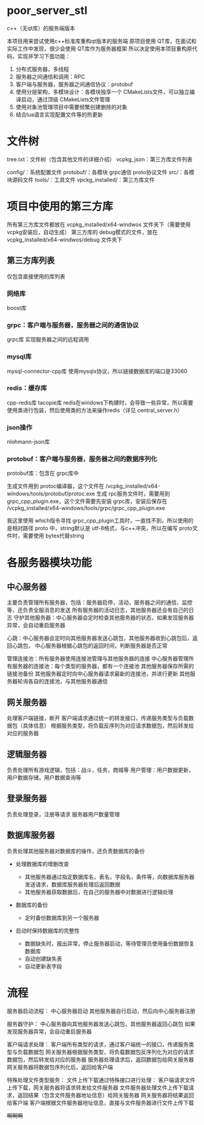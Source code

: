 # poor_server_stl
c++（无qt库）的服务端版本

本项目用来尝试使用c++标准库重构qt版本的服务端
原项目使用 QT库，在面试和实际工作中发现，很少会使用 QT库作为服务器框架
所以决定使用本项目重构原代码，实现并学习下面功能：
1. 分布式服务器，多线程
2. 服务器之间通信和调用：RPC
3. 客户端与服务器，服务器之间通信协议：protobuf
4. 使用分层架构，多模块设计：各模块独享一个 CMakeLists文件，可以独立编译启动，通过顶级 CMakeLists文件管理
5. 使用对象池管理项目中需要频繁创建删除的对象
6. 结合lua语言实现配置文件等的热更新

# 文件树
tree.txt：文件树（包含其他文件的详细介绍）
vcpkg_json：第三方库文件列表

config/：系统配置文件
protobuf/：各模块 grpc通信 proto协议文件
src/：各模块源码文件
tools/：工具文件
vpckg_installed/：第三方库文件

# 项目中使用的第三方库
所有第三方库文件都放在 vcpkg_installed/x64-windwos 文件夹下（需要使用vcpkg安装后，自动生成）
第三方库的 debug模式的文件，放在 vcpkg_installed/x64-windwos/debug 文件夹下

## 第三方库列表
仅包含直接使用的库列表

### 网络库
boost库

### grpc：客户端与服务器，服务器之间的通信协议
grpc库
实现服务器之间的远程调用

### mysql库
mysql-connector-cpp库
使用mysqlx协议，所以链接数据库的端口是33060

### redis：缓存库
cpp-redis库
tacopie库
redis在windows下构建时，会导致一些异常，所以需要使用类进行包装，然后使用类的方法来操作redis（详见 central_server.h）

### json操作
nlohmann-json库

### protobuf：客户端与服务器，服务器之间的数据序列化
protobuf库：包含在 grpc库中

生成文件用到 protoc编译器，这个文件在 /vcpkg_installed/x64-windows/tools/protobuf/protoc.exe
生成 rpc服务文件时，需要用到 grpc_cpp_plugin.exe，这个文件需要先安装 grpc库，安装后保存在 /vcpkg_installed/x64-windows/tools/grpc/grpc_cpp_plugin.exe

我这里使用 which指令寻找 grpc_cpp_plugin工具时，一直找不到，所以使用的是相对路径
proto 中，string默认是 utf-8格式，与c++冲突，所以在编写 proto文件时，需要使用 bytes代替string


# 各服务器模块功能
## 中心服务器
主要负责管理所有服务器，包括：服务器启停，活动，服务器之间的通信，监控等，还负责全服消息的发送
所有服务器的活动日志，其他服务器还会有自己的日志
守护其他服务器：中心服务器会定时检查其他服务器的状态，如果发现服务器异常，会自动重启服务器

心跳：中心服务器会定时向其他服务器发送心跳包，其他服务器收到心跳包后，返回心跳包，
	中心服务器根据心跳包的返回时间，判断服务器是否正常

管理连接池：所有服务器使用连接池管理与其他服务器的连接
	中心服务器管理所有服务器的连接池：每个类型的服务器，都有一个连接池
	其他服务器保存所需的链接池备份
	其他服务器定时向中心服务器请求最新的连接池，并进行更新
	其他服务器轮询各自的连接池，与其他服务器通信

## 网关服务器
处理客户端链接，断开
客户端请求通过统一的转发接口，传递服务类型与负载数据包（具体信息）
根据服务类型，将负载反序列为对应请求数据包，然后转发给对应的服务器

## 逻辑服务器
负责处理所有游戏逻辑，包括：战斗，任务，商城等
用户管理：用户数据更新，用户数据存储，用户数据查询等

## 登录服务器
负责处理登录，注册等请求
服务器用户数量管理

## 数据库服务器
负责处理其他服务器对数据库的操作，还负责数据库的备份
+ 处理数据库的增删改查
	- 其他服务器通过指定数据库名，表名，字段名，条件等，向数据库服务器发送请求，数据库服务器处理后返回数据
	- 其他服务器获取数据后，在自己的服务器中对数据进行逻辑处理

+ 数据库的备份
	- 定时备份数据库到另一个服务器

+ 启动时保持数据库的完整性
	- 数据缺失时，报出异常，停止服务器启动，等待管理员使用备份数据恢复数据库
	- 自动创建缺失表
	- 自动更新表字段

# 流程
服务器启动流程：
中心服务器启动
其他服务器自行启动，然后向中心服务器注册

服务器守护：
中心服务器向其他服务器发送心跳包，其他服务器返回心跳包
如果发现服务器异常，会自动重启服务器

客户端请求处理：
客户端所有类型的请求，通过客户端统一的接口，传递服务类型与负载数据包
网关服务器根据服务类型，将负载数据包反序列化为对应的请求数据包，然后转发给对应的服务器
服务器处理请求后，返回数据包给网关服务器
网关服务器将数据包序列化后，返回给客户端

特殊处理文件类型服务：
文件上传下载通过特殊接口进行处理：
客户端请求文件上传下载，网关服务器将请求转发给文件服务器
文件服务器处理文件上传下载请求，返回结果（包含文件服务器地址信息）给网关服务器
网关服务器将结果返回给客户端
客户端根据文件服务器地址信息，直接与文件服务器进行文件上传下载


~~啊啊啊~~